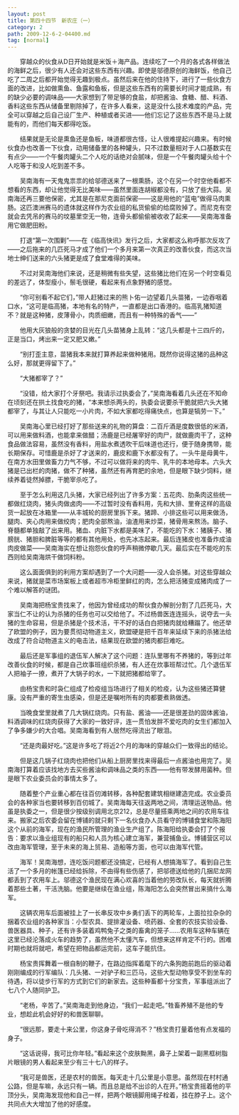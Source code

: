 ```yaml
---
layout: post
title: 第四十四节　新农庄（一）
category: 2
path: 2009-12-6-2-04400.md
tag: [normal]
---
```


　　穿越众的伙食从D日开始就是米饭＋海产品。连续吃了一个月的各式各样做法的海鲜之后，很少有人还会对这些东西有兴趣。即使是邬德原创的海鲜饭，他自己吃了二周之后都开始觉得无趣到极点。虽然后来在他的住持下，进行了一些伙食方面的改进，比如做熏鱼、鱼露和鱼板，但是这些东西有的需要长时间才能成熟，有的缺少必要的调味品――大家想到了带足够的食盐，却把酱油、食糖、醋、料酒、香料这些东西从储备里剔除掉了，在许多人看来，这是没什么技术难度的产品，完全可以穿越之后自己设厂生产、种植或者买进――他们忘记了这些东西不是马上就能有的，而他们每天都得吃饭。

　　结果就是无论是熏鱼还是鱼板，味道都很古怪，让人很难提起兴趣来。有时候伙食办也改善一下伙食，动用储备里的各种罐头，只不过数量相对于人口基数实在有点少――一个午餐肉罐头二个人吃的话绝对会腻味，但是一个午餐肉罐头给十个人吃等于和没人吃到差不多。

　　吴南海有一天鬼鬼祟祟的给邬德送来了一根熏肠，这个在另一个时空他看都不想看的东西，却让他觉得无比美味――虽然里面连胡椒都没有，只放了些大蒜。吴南海还再三要他保密，尤其是在那尼克面前保密――这是用他的“蓝电”做得马肉熏肠。这匹澳洲赛马的遗体就这样作为农业组的私货偷偷的给腐败掉了。而尼克有空就会去凭吊的赛马的坟墓里空无一物，连骨头都偷偷被收收了起来――吴南海准备用它做肥田粉。

　　打退“第一次围剿”――在《临高快讯》发行之后，大家都这么称呼那次反攻了――之后拖来的几匹死马才成了他们一个多月来第一次真正的改善伙食，而这次当地士绅们送来的六头猪更是成了食堂难得的美味。

　　不过对吴南海他们来说，还是稍微有些失望，这些猪比他们在另一个时空看见的差远了，体型瘦小，鬃毛很硬，看起来有点象野猪的感觉。

　　“你可别看不起它们，”带人赶猪过来的熊卜佑一边望着几头苗猪，一边吞咽着口水，“这可是临高猪，本地有名的特产，一直都是出口香港的。临高乳猪知道不？就是这种猪，皮薄骨小，肉质细嫩，而且有一种特殊的香气――”

　　他用大灰狼般的贪婪的目光在几头苗猪身上乱转：“这几头都是十三四斤的，正是当口，烤出来一定又肥又嫩。”

　　“别打歪主意，苗猪我本来就打算养起来做种猪用。既然你说得这猪的品种这么好，那就更得留下了。”

　　“大猪都宰了？”

　　“没错，给大家打个牙祭吧。我请示过执委会了，”吴南海看着几头还在不知命在顷刻还在拱土找食吃的猪，“本来想杀两头的，执委会说要杀干脆就把六头大猪都宰了，与其让人只能吃一小片肉，不如大家都吃得痛快点，也算是犒劳一下。”

　　吴南海心里已经打好了那些送来的礼物的算盘：二百斤酒是度数很低的米酒，可以用来做料酒，也能拿来做醋；汤鹿是已经屠宰好的肉尸，就做鹿肉干了，这种食品做法容易，虽然没有香料，用盐水煮透吹干后味道也还行，便于随身携带，能长期保存。可惜鹿是杀好了才送来的，鹿皮和鹿下水都没有了。一头牛是母黄牛，在南方水田里做畜力力气不够，不过可以做将来的肉牛、乳牛的本地母本。六头大猪是已出栏的肉猪，做不了种猪，虽然还有再育肥的余地，但是眼下缺少饲料，继续养着徒然掉膘，干脆宰杀吃了。

　　至于怎么利用这几头猪，大家已经列出了许多方案：五花肉、肋条肉这些统一都做红烧肉，猪头肉做卤肉――不过暂时没有香料用，先和大排、里脊这样的高级货一起放在冰箱里――从丰城轮的厨房里拆下来。猪蹄、小排这些可以用来做汤，腿肉、夹心肉用来做绞肉；肥肉全部熬油，油渣用来炒菜，猪骨用来熬汤。脑子、脊髓都单独敲了出来用。猪血、内脏下水都是美味了，不能吃的下水：猪胰子、猪膀胱、猪胆和脾脏等等的都有其他用处，也先冰冻起来。最后连猪皮也准备炸成油肉皮做菜――吴南海实在想让抱怨伙食的呼声稍微停歇几天。最后实在不能吃的东西则给吴南海烘干做饲料粉。

　　这么面面俱到的利用方案却遇到了一个大问题――没人会杀猪。对这些穿越众来说，猪就是菜市场案板上或者超市冷柜里鲜红的肉，怎么把活猪变成猪肉成了一个难以解答的谜团。

　　吴南海把杨宝贵找来了，他因为曾经成功的帮伙食办解剖分割了几匹死马，大家当仁不让的认为杀猪的任务也可以交给他了。不过杨兽医连连摇头，说夺去一头猪的生命容易，但是杀猪是个技术活，干不好的话白白把猪肉就给糟蹋了。他还举了欧盟的例子，因为要贯彻动物道主义，欧盟硬是把千百年来延续下来的杀猪法给改成了符合动物道主义的电击法，结果现在欧盟的猪肉都巨难吃。

　　最后还是军事组的退伍军人解决了这个问题：连队里哪有不养猪的，等到过年改善伙食的时候，都是自己炊事班组织杀猪，有人还在炊事班帮过忙。几个退伍军人把袖子一撩，煮开了大锅子的水，一下就把猪都给宰了。

　　由杨宝贵和时袅仁组成了检疫组当场进行了相关的检疫，认为这些猪还算健康。没有严重的寄生虫感染，但是还是嘱咐所有的肉都要煮熟做透。

　　当晚食堂里就煮了几大锅红烧肉。只有盐、酱油――还是很差劲的固体酱油，料酒调味的红烧肉获得了大家的一致好评，连一贯怕发胖不爱吃肉的女生们都加入了争多嫌少的大合唱。吴南海看到有人居然吃得流出了眼泪。

　　“还是肉最好吃。”这是许多吃了将近2个月的海味的穿越众们一致得出的结论。

　　但是这几锅子红烧肉也把他们从船上厨房里找来得最后一点酱油也用完了。吴南海打算着应该找地方去买些酱油和调味品之类的东西――他有带发酵用菌种。但是眼下农业委员会的事情太多了。

　　随着整个产业重心都在往百仞滩转移，各种配套建筑相继建造完成。农业委员会的各种家当也要转移到百仞城了。吴南海每天往返两地之间，清理运送物品。他虽是执委之一，但是很少按级别调用北京212，总是尽量搭乘两地之间的农用车往来。搬家之后农委会留在博铺的就只剩下一名伙食办人员看守的博铺食堂和陈海阳这个从前的海军，现在的渔民所管理的渔业生产组了。陈海阳给执委会打了个报告：要求以渔业组现有的船只和人员为核心建立海军，兼营捕鱼业。博铺营区可以改由海军管理，至于未来的海上贸易、造船等方面，也可以由海军代管。

　　海军！吴南海想，连吃饭问题都还没搞定，已经有人想搞海军了。看到自己生活了一个多月的帐篷已经给拆除，不由得有些伤感了，把邬德送给他的几捆尼龙网都丢到了农用车上。邬德这个渔民现在满心欢喜的当着他的劳改队长，每天就折腾着那些土著，干活洗脑。他要是继续在渔业组，陈海阳怎么会突然冒出来搞什么海军。

　　这辆农用车后面被挂上了一长串反攻中乡勇们丢下的两轮车，上面拉拉杂杂的捆着农业组的各种家当：小型农具、提排灌设备、喷药器、全套的农技实验设备、兽医器具、种子，还有许多装着鸡鸭兔子之类的畜禽的笼子……农用车这种车辆在这里已经沦落成火车的趋势了，虽然他不太懂汽车，但想来这样肯定不行的。困难时期也就将就吧，希望在把物品都运完前，这车子能抗住。

　　杨宝贵挥舞着一根自制的鞭子，在路边指挥着麾下的六条狗跑前跑后的驱动着刚刚编成的行军编队：几头猪、一对驴子和三匹马，这些大型动物享受不到坐车的待遇，将以徒步行军的方式到它们的新家去。这些种畜都十分宝贵，军事组派出了七八个人随同护卫。

　　“老杨，辛苦了。”吴南海走到他身边，“我们一起走吧。”牲畜养殖不是他的专业，想趁此机会好好的和兽医聊聊。

　　“很远那，要走十来公里，你这身子骨吃得消不？”杨宝贵打量着他有点发福的身子。

　　“这话说得，我可比你年轻。”看起来这个皮肤黝黑，鼻子上架着一副黑框树脂片眼镜的男人看起来至少有三十七八的样子。

　　“我可是兽医，还是农村的兽医。每天走十几公里是小意思。虽然现在村村通公路，但是车嘛，永远只有一辆。而且总是给不出诊的人在开。”杨宝贵摇着他的平顶分头，吴南海发现他和自己一样，把两个眼镜脚用绳子栓着，挂在脖子上。这个共同点大大增加了他的好感度。
